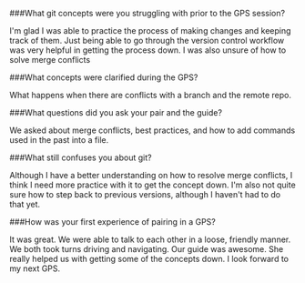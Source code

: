 ###What git concepts were you struggling with prior to the GPS session?

I'm glad I was able to practice the process of making changes and keeping track of them. Just being able to go through the version control workflow was very helpful in getting the process down. I was also unsure of how to solve merge conflicts

###What concepts were clarified during the GPS?

What happens when there are conflicts with a branch and the remote repo.

###What questions did you ask your pair and the guide?

We asked about merge conflicts, best practices, and how to add commands used in the past into a file.

###What still confuses you about git?

Although I have a better understanding on how to resolve merge conflicts, I think I need more practice with it to get the concept down. I'm also not quite sure how to step back to previous versions, although I haven't had to do that yet.

###How was your first experience of pairing in a GPS?

It was great. We were able to talk to each other in a loose, friendly manner. We both took turns driving and navigating. Our guide was awesome. She really helped us with getting some of the concepts down. I look forward to my next GPS.